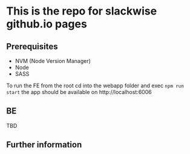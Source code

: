# This is the repo for slackwise github.io pages

## Prerequisites

- NVM (Node Version Manager)
- Node
- SASS

To run the FE from the root cd into the webapp folder and exec `npm run start` the app should be available on http://localhost:6006

## BE 
TBD

## Further information